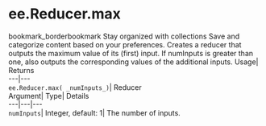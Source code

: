  
#  ee.Reducer.max 
bookmark_borderbookmark Stay organized with collections  Save and categorize content based on your preferences.
Creates a reducer that outputs the maximum value of its (first) input. If numInputs is greater than one, also outputs the corresponding values of the additional inputs. 
Usage| Returns  
---|---  
`ee.Reducer.max( _numInputs_)`| Reducer  
Argument| Type| Details  
---|---|---  
`numInputs`| Integer, default: 1| The number of inputs.  
